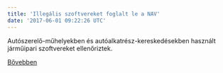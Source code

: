 ```yaml
---
title: 'Illegális szoftvereket foglalt le a NAV'
date: '2017-06-01 09:22:26 UTC'
---
```


Autószerelő-műhelyekben és autóalkatrész-kereskedésekben használt járműipari szoftvereket ellenőriztek.


[Bővebben](http://ift.tt/2qDWeCG)
